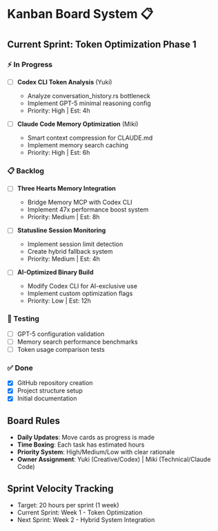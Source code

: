 # Kanban Board System 📋

## Current Sprint: Token Optimization Phase 1

### ⚡ In Progress
- [ ] **Codex CLI Token Analysis** (Yuki) 
  - Analyze conversation_history.rs bottleneck
  - Implement GPT-5 minimal reasoning config
  - Priority: High | Est: 4h

- [ ] **Claude Code Memory Optimization** (Miki)
  - Smart context compression for CLAUDE.md
  - Implement memory search caching
  - Priority: High | Est: 6h

### 📋 Backlog
- [ ] **Three Hearts Memory Integration** 
  - Bridge Memory MCP with Codex CLI
  - Implement 47x performance boost system
  - Priority: Medium | Est: 8h

- [ ] **Statusline Session Monitoring**
  - Implement session limit detection
  - Create hybrid fallback system
  - Priority: Medium | Est: 4h

- [ ] **AI-Optimized Binary Build**
  - Modify Codex CLI for AI-exclusive use
  - Implement custom optimization flags
  - Priority: Low | Est: 12h

### 🧪 Testing
- [ ] GPT-5 configuration validation
- [ ] Memory search performance benchmarks
- [ ] Token usage comparison tests

### ✅ Done
- [x] GitHub repository creation
- [x] Project structure setup
- [x] Initial documentation

## Board Rules
- **Daily Updates**: Move cards as progress is made
- **Time Boxing**: Each task has estimated hours
- **Priority System**: High/Medium/Low with clear rationale
- **Owner Assignment**: Yuki (Creative/Codex) | Miki (Technical/Claude Code)

## Sprint Velocity Tracking
- Target: 20 hours per sprint (1 week)
- Current Sprint: Week 1 - Token Optimization
- Next Sprint: Week 2 - Hybrid System Integration